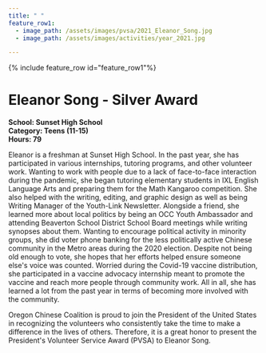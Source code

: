 ```yaml
---
title: " "
feature_row1:
  - image_path: /assets/images/pvsa/2021_Eleanor_Song.jpg
  - image_path: /assets/images/activities/year_2021.jpg

---
```


{% include feature_row id="feature_row1"%}

# Eleanor Song - Silver Award

**School: Sunset High School**  
**Category: Teens (11-15)**  
**Hours: 79**  

Eleanor is a freshman at Sunset High School. In the past year, she has participated in various internships, tutoring programs, and other volunteer work. Wanting to work with people due to a lack of face-to-face interaction during the pandemic, she began tutoring elementary students in IXL English Language Arts and preparing them for the Math Kangaroo competition. She also helped with the writing, editing, and graphic design as well as being Writing Manager of the Youth-Link Newsletter. Alongside a friend, she learned more about local politics by being an OCC Youth Ambassador and attending Beaverton School District School Board meetings while writing synopses about them. Wanting to encourage political activity in minority groups, she did voter phone banking for the less politically active Chinese community in the Metro areas during the 2020 election. Despite not being old enough to vote, she hopes that her efforts helped ensure someone else's voice was counted. Worried during the Covid-19 vaccine distribution, she participated in a vaccine advocacy internship meant to promote the vaccine and reach more people through community work. All in all, she has learned a lot from the past year in terms of becoming more involved with the community. 

Oregon Chinese Coalition is proud to join the President of the United States in recognizing the volunteers who consistently take the time to make a difference in the lives of others. Therefore, it is a great honor to present the President's Volunteer Service Award (PVSA) to Eleanor Song.
